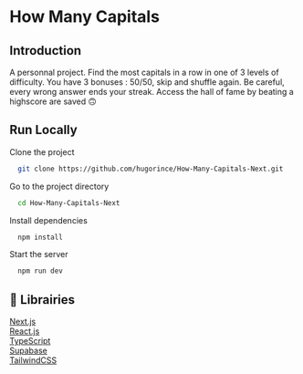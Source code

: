 # How Many Capitals

## Introduction

A personnal project.
Find the most capitals in a row in one of 3 levels of difficulty. You have 3 bonuses : 50/50, skip and shuffle again. Be careful, every wrong answer ends your streak. Access the hall of fame by beating a highscore are saved 🙃

## Run Locally

Clone the project

```bash
  git clone https://github.com/hugorince/How-Many-Capitals-Next.git
```

Go to the project directory

```bash
  cd How-Many-Capitals-Next
```

Install dependencies

```bash
  npm install
```

Start the server

```bash
  npm run dev
```

## 🔗 Librairies

[Next.js](https://nextjs.org/)\
[React.js](https://react.dev/)\
[TypeScript](https://www.typescriptlang.org/)\
[Supabase](https://supabase.com/)\
[TailwindCSS](https://tailwindcss.com/)
